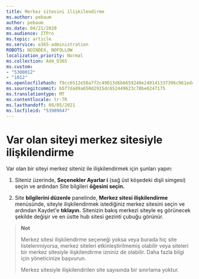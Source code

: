 ```yaml
---
title: Merkez sitesini ilişkilendirme
ms.author: pebaum
author: pebaum
ms.date: 04/21/2020
ms.audience: ITPro
ms.topic: article
ms.service: o365-administration
ROBOTS: NOINDEX, NOFOLLOW
localization_priority: Normal
ms.collection: Adm_O365
ms.custom:
- "5300012"
- "1012"
ms.openlocfilehash: f9cc6512e50a7f2c49013d6b6659240e240141337396c961edc04225e130f54b
ms.sourcegitcommit: b5f7da89a650d2915dc652449623c78be6247175
ms.translationtype: MT
ms.contentlocale: tr-TR
ms.lasthandoff: 08/05/2021
ms.locfileid: "53989647"
---
```

# <a name="associate-existing-site-with-a-hub-site"></a>Var olan siteyi merkez sitesiyle ilişkilendirme

Var olan bir siteyi merkez siteniz ile ilişkilendirmek için şunları yapın:
  
1. Siteniz üzerinde, **Seçenekler Ayarlar i** (sağ üst köşedeki dişli simgesi) seçin ve ardından Site bilgileri **öğesini seçin.**

2. Site **bilgilerini düzenle** panelinde, **Merkez sitesi ilişkilendirme** menüsünde, siteyle ilişkilendirmek istediğiniz merkez sitesini seçin ve ardından Kaydet'e **tıklayın.** Sitenizin bakış merkezi siteyle eş görünecek şekilde değişir ve en üstte hub sitesi gezinti çubuğu görünür.

>**Not**
>
>Merkez sitesi ilişkilendirme seçeneği yoksa veya burada hiç site listelenmiyorsa, merkez siteleri etkinleştirilmemiş olabilir veya siteleri bir merkez sitesiyle ilişkilendirme izniniz de olabilir. Daha fazla bilgi için yöneticinize başvurun.
>
>Merkez sitesiyle ilişkilendirilen site sayısında bir sınırlama yoktur.
  